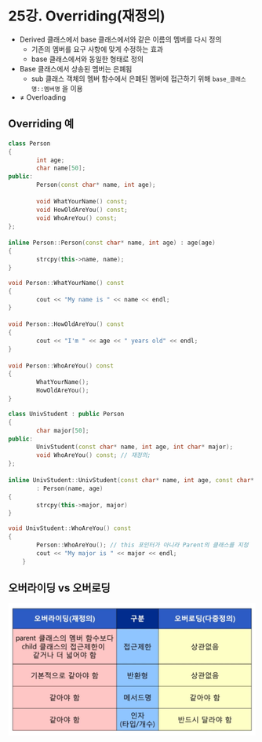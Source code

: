 # 25강. Overriding(재정의)

- Derived 클래스에서 base 클래스에서와 같은 이름의 멤버를 다시 정의
    - 기존의 멤버를 요구 사항에 맞게 수정하는 효과
    - base 클래스에서와 동일한 형태로 정의
- Base 클래스에서 상송된 멤버는 은폐됨
    - sub 클래스 객체의 멤버 함수에서 은폐된 멤버에 접근하기 위해 `base_클래스명::멤버명` 을 이용
- ≠ Overloading

## Overriding 예

```cpp
class Person
{
		int age;
		char name[50];
public:
		Person(const char* name, int age);
		
		void WhatYourName() const;
		void HowOldAreYou() const;
		void WhoAreYou() const;
};

inline Person::Person(const char* name, int age) : age(age)
{
		strcpy(this->name, name);
}
```

```cpp
void Person::WhatYourName() const
{
		cout << "My name is " << name << endl;
}

void Person::HowOldAreYou() const
{
		cout << "I'm " << age << " years old" << endl;
}

void Person::WhoAreYou() const
{
		WhatYourName();
		HowOldAreYou();
}
```

```cpp
class UnivStudent : public Person
{
		char major[50];
public:
		UnivStudent(const char* name, int age, int char* major);
		void WhoAreYou() const; // 재정의;
};

inline UnivStudent::UnivStudent(const char* name, int age, const char* major)
		: Person(name, age)
{
		strcpy(this->major, major)
}
```

```cpp
void UnivStudent::WhoAreYou() const
{
		Person::WhoAreYou(); // this 포인터가 아니라 Parent의 클래스를 지정
		cout << "My major is " << major << endl;
	}
```

## 오버라이딩 vs 오버로딩
![Untitled](/resources/%EC%82%AC%EB%9E%8C%EB%A7%8C%EC%9D%B4/ch.25/1.png)